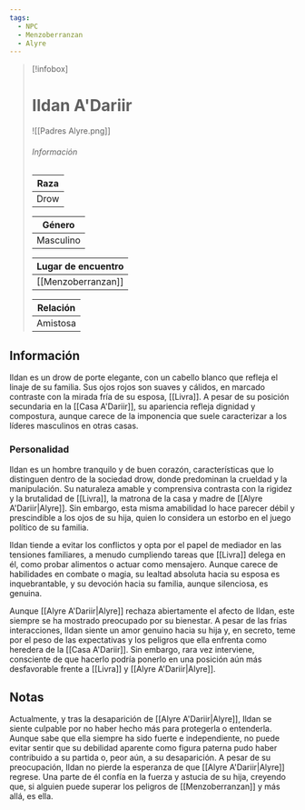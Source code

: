 ```yaml
---
tags:
  - NPC
  - Menzoberranzan
  - Alyre
---
```


> [!infobox]
> # Ildan A'Dariir
> ![[Padres Alyre.png]]
> ###### Información
> | Raza  |
> | ----- |
> |  Drow    |
> 
> | Género  |
> | ----- |
> |  Masculino   |
> 
> | Lugar de encuentro |
> | --------- | 
> | [[Menzoberranzan]] | 
> 
> | Relación       |
> | ----------------- |
> | Amistosa |

## Información

Ildan es un drow de porte elegante, con un cabello blanco que refleja el linaje de su familia. Sus ojos rojos son suaves y cálidos, en marcado contraste con la mirada fría de su esposa, [[Livra]]. A pesar de su posición secundaria en la [[Casa A'Dariir]], su apariencia refleja dignidad y compostura, aunque carece de la imponencia que suele caracterizar a los líderes masculinos en otras casas.

### Personalidad

Ildan es un hombre tranquilo y de buen corazón, características que lo distinguen dentro de la sociedad drow, donde predominan la crueldad y la manipulación. Su naturaleza amable y comprensiva contrasta con la rigidez y la brutalidad de [[Livra]], la matrona de la casa y madre de [[Alyre A'Dariir|Alyre]]. Sin embargo, esta misma amabilidad lo hace parecer débil y prescindible a los ojos de su hija, quien lo considera un estorbo en el juego político de su familia.

Ildan tiende a evitar los conflictos y opta por el papel de mediador en las tensiones familiares, a menudo cumpliendo tareas que [[Livra]] delega en él, como probar alimentos o actuar como mensajero. Aunque carece de habilidades en combate o magia, su lealtad absoluta hacia su esposa es inquebrantable, y su devoción hacia su familia, aunque silenciosa, es genuina.

Aunque [[Alyre A'Dariir|Alyre]] rechaza abiertamente el afecto de Ildan, este siempre se ha mostrado preocupado por su bienestar. A pesar de las frías interacciones, Ildan siente un amor genuino hacia su hija y, en secreto, teme por el peso de las expectativas y los peligros que ella enfrenta como heredera de la [[Casa A'Dariir]]. Sin embargo, rara vez interviene, consciente de que hacerlo podría ponerlo en una posición aún más desfavorable frente a [[Livra]] y [[Alyre A'Dariir|Alyre]].

## Notas

Actualmente, y tras la desaparición de [[Alyre A'Dariir|Alyre]], Ildan se siente culpable por no haber hecho más para protegerla o entenderla. Aunque sabe que ella siempre ha sido fuerte e independiente, no puede evitar sentir que su debilidad aparente como figura paterna pudo haber contribuido a su partida o, peor aún, a su desaparición. A pesar de su preocupación, Ildan no pierde la esperanza de que [[Alyre A'Dariir|Alyre]] regrese. Una parte de él confía en la fuerza y astucia de su hija, creyendo que, si alguien puede superar los peligros de [[Menzoberranzan]] y más allá, es ella.